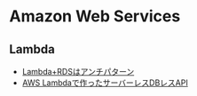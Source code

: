 # Amazon Web Services

## Lambda

- [Lambda+RDSはアンチパターン](http://qiita.com/teradonburi/items/86400ea82a65699672ad)
- [AWS Lambdaで作ったサーバーレスDBレスAPI](https://www.slideshare.net/sakataiki/aws-lambdadbapi)